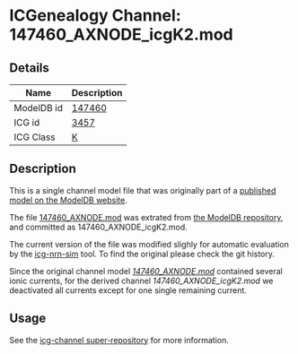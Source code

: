 # ICGenealogy Channel: 147460\_AXNODE\_icgK2.mod

## Details

Name | Description
---- | -----------
ModelDB id | [147460](http://senselab.med.yale.edu/ModelDB/ShowModel.cshtml?model=147460)
ICG id | [3457](http://icg.neurotheory.ox.ac.uk/channels/1/3457)
ICG Class | [K](http://icg.neurotheory.ox.ac.uk/channels/1)

## Description

This is a single channel model file that was originally part of a [published model on the ModelDB website](http://senselab.med.yale.edu/mModelDB/ShowModel.cshtml?model=147460).


The file [147460\_AXNODE.mod](147460_AXNODE_icgK2.mod) was extrated from [the ModelDB repository](http://senselab.med.yale.edu/ModelDB/ShowModel.cshtml?model=147460), and committed as 147460\_AXNODE\_icgK2.mod.

The current version of the file was modified slighly for automatic evaluation by the [icg-nrn-sim](https://github.com/icgenealogy/icg-nrn-sim) tool. To find the original please check the git history.

Since the original channel model *[147460\_AXNODE.mod](http://senselab.med.yale.edu/ModelDB/ShowModel.cshtml?model=147460)* contained several ionic currents, for the derived channel *147460\_AXNODE\_icgK2.mod* we deactivated all currents except for one single remaining current.


## Usage

See the [icg-channel super-repository](https://github.com/icgenealogy/icg-channels) for more information.